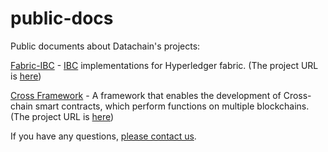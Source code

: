 # public-docs

Public documents about Datachain's projects:

[Fabric-IBC](./fabric-ibc) - [IBC](https://github.com/cosmos/ibc) implementations for Hyperledger fabric. (The project URL is [here](https://github.com/datachainlab/fabric-ibc))

[Cross Framework](./cross/concepts_ja.md) - A framework that enables the development of Cross-chain smart contracts, which perform functions on multiple blockchains. (The project URL is [here](https://github.com/datachainlab/cross))

If you have any questions, [please contact us](https://form.run/@datachain-contact-en).
